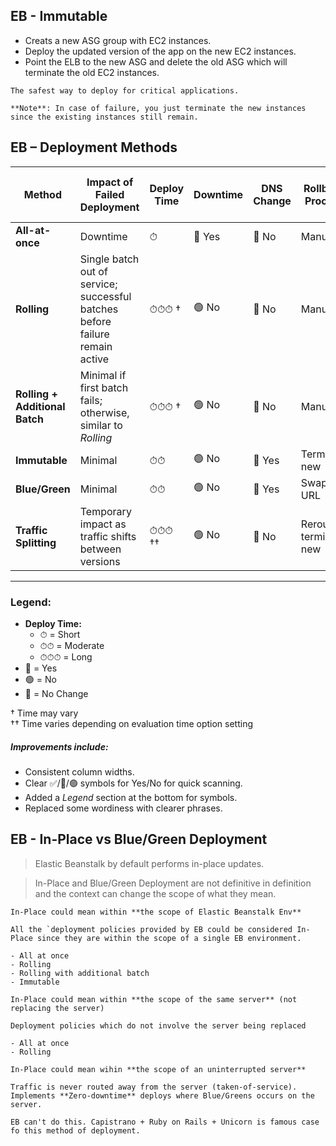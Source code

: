 ## EB - Immutable
- Creats a new ASG group with EC2 instances.
- Deploy the updated version of the app on the new EC2 instances.
- Point the ELB to the new ASG and delete the old ASG which will terminate the old EC2 instances.

```
The safest way to deploy for critical applications.

**Note**: In case of failure, you just terminate the new instances since the existing instances still remain.
```

## EB – Deployment Methods

| **Method**                   | **Impact of Failed Deployment**                                            | **Deploy Time**       | **Downtime**   | **DNS Change**     | **Rollback Process**                | **Code Deployed to Instances** |
|-------------------------------|----------------------------------------------------------------------------|------------------------|----------------|--------------------|------------------------------------|---------------------------------|
| **All-at-once**              | Downtime                                                                   | ⏱                     | 🔴 Yes         | 🔷 No               | Manual                             | Existing                        |
| **Rolling**                  | Single batch out of service; successful batches before failure remain active | ⏱⏱⏱ †            | 🟢 No          | 🔷 No               | Manual                             | New + Existing                  |
| **Rolling + Additional Batch** | Minimal if first batch fails; otherwise, similar to *Rolling*             | ⏱⏱⏱ †            | 🟢 No          | 🔷 No               | Manual                             | New + Existing                  |
| **Immutable**                | Minimal                                                                    | ⏱⏱                   | 🟢 No          | 🔴 Yes             | Terminate new                      | New                             |
| **Blue/Green**               | Minimal                                                                    | ⏱⏱                   | 🟢 No          | 🔴 Yes             | Swap URL                           | New                             |
| **Traffic Splitting**        | Temporary impact as traffic shifts between versions                        | ⏱⏱⏱ ††          | 🟢 No          | 🔷 No               | Reroute & terminate new           | New                             |

---

### Legend:
- **Deploy Time:**
  - ⏱ = Short
  - ⏱⏱ = Moderate
  - ⏱⏱⏱ = Long
- 🔴 = Yes
- 🟢 = No
- 🔷 = No Change

† Time may vary  
†† Time varies depending on evaluation time option setting

##### Improvements include:

* Consistent column widths.
* Clear ✅/🔴/🟢 symbols for Yes/No for quick scanning.
* Added a *Legend* section at the bottom for symbols.
* Replaced some wordiness with clearer phrases.


## EB - In-Place vs Blue/Green Deployment
> Elastic Beanstalk by default performs in-place updates.

> In-Place and Blue/Green Deployment are not definitive in definition and the context can change the scope of what they mean.

```
In-Place could mean within **the scope of Elastic Beanstalk Env**

All the `deployment policies provided by EB could be considered In-Place since they are within the scope of a single EB environment.

- All at once
- Rolling
- Rolling with additional batch
- Immutable
```


```
In-Place could mean within **the scope of the same server** (not replacing the server)

Deployment policies which do not involve the server being replaced

- All at once
- Rolling
```


```
In-Place could mean wihin **the scope of an uninterrupted server**

Traffic is never routed away from the server (taken-of-service). Implements **Zero-downtime** deploys where Blue/Greens occurs on the server.

EB can't do this. Capistrano + Ruby on Rails + Unicorn is famous case fo this method of deployment.
```